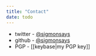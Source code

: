 ```yaml
---
title: "Contact"
date: todo
---
```



- twitter - [@sigmonsays](https://twitter.com/sigmonsays)
- github  - [@sigmonsays](http://github.com/sigmonsays)
- PGP - [[keybase|my PGP key]]
